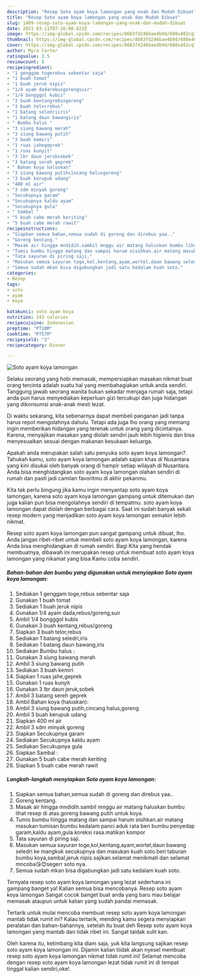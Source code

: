 ```yaml
---
description: "Resep Soto ayam koya lamongan yang enak dan Mudah Dibuat"
title: "Resep Soto ayam koya lamongan yang enak dan Mudah Dibuat"
slug: 1409-resep-soto-ayam-koya-lamongan-yang-enak-dan-mudah-dibuat
date: 2021-03-11T07:16:00.623Z
image: https://img-global.cpcdn.com/recipes/8683fd246bae4b9d/680x482cq70/soto-ayam-koya-lamongan-foto-resep-utama.jpg
thumbnail: https://img-global.cpcdn.com/recipes/8683fd246bae4b9d/680x482cq70/soto-ayam-koya-lamongan-foto-resep-utama.jpg
cover: https://img-global.cpcdn.com/recipes/8683fd246bae4b9d/680x482cq70/soto-ayam-koya-lamongan-foto-resep-utama.jpg
author: Myra Carter
ratingvalue: 3.5
reviewcount: 8
recipeingredient:
- "1 genggam togerebus sebentar saja"
- "1 buah tomat"
- "1 buah jeruk nipis"
- "1/4 ayam dadarebusgorengsuir"
- "1/4 bongggol kubis"
- "3 buah kentangrebusgoreng"
- "3 buah telorrebus"
- "1 batang seledriiris"
- "1 batang daun bawangiris"
- " Bumbu halus "
- "3 siung bawang merah"
- "3 siung bawang putih"
- "3 buah kemiri"
- "1 ruas jahegeprek"
- "1 ruas kunyit"
- "3 lbr daun jeruksobek"
- "3 batang sereh geprek"
- " Bahan koya haluskan"
- "3 siung bawang putihcincang halusgoreng"
- "3 buah kerupuk udang"
- "400 ml air"
- "3 sdm minyak goreng"
- "Secukupnya garam"
- "Secukupnya kaldu ayam"
- "Secukupnya gula"
- " Sambal "
- "5 buah cabe merah keriting"
- "5 buah cabe merah rawit"
recipeinstructions:
- "Siapkan semua bahan,semua sudah di goreng dan direbus yaa.."
- "Goreng kentang."
- "Masak air hingga mndidih.sambil mnggu air matang haluskan bumbu lihat resep di atas.goreng bawang putih untuk koya."
- "Tumis bumbu hingga matang dan sampai harum sisihkan.air matang masukan tumisan bumbu kedalam panci aduk rata beri bumbu penyedap garam,kaldu ayam,gula.koreksi rasa.matikan kompor"
- "Tata sayuran di piring saji."
- "Masukan semua sayuran toge,kol,kentang,ayam,wortel,daun bawang seledri ke mangkuk secukupnya dan masukan kuah soto.beri taburan bumbu koya,sambal,jeruk nipis.sajikan.selamat menikmati dan selamat mncoba😘😊segerr soto nya."
- "Semua sudah mkan bisa digabungkan jadi satu kedalam kuah soto."
categories:
- Resep
tags:
- soto
- ayam
- koya

katakunci: soto ayam koya 
nutrition: 243 calories
recipecuisine: Indonesian
preptime: "PT10M"
cooktime: "PT57M"
recipeyield: "3"
recipecategory: Dinner

---
```



![Soto ayam koya lamongan](https://img-global.cpcdn.com/recipes/8683fd246bae4b9d/680x482cq70/soto-ayam-koya-lamongan-foto-resep-utama.jpg)

Selaku seorang yang hobi memasak, mempersiapkan masakan nikmat buat orang tercinta adalah suatu hal yang membahagiakan untuk anda sendiri. Tanggung jawab seorang  wanita bukan sekadar menjaga rumah saja, tetapi anda pun harus menyediakan keperluan gizi tercukupi dan juga hidangan yang dikonsumsi anak-anak mesti lezat.

Di waktu  sekarang, kita sebenarnya dapat membeli panganan jadi tanpa harus repot mengolahnya dahulu. Tetapi ada juga lho orang yang memang ingin memberikan hidangan yang terenak untuk orang yang dicintainya. Karena, menyajikan masakan yang diolah sendiri jauh lebih higienis dan bisa menyesuaikan sesuai dengan makanan kesukaan keluarga. 



Apakah anda merupakan salah satu penyuka soto ayam koya lamongan?. Tahukah kamu, soto ayam koya lamongan adalah sajian khas di Nusantara yang kini disukai oleh banyak orang di hampir setiap wilayah di Nusantara. Anda bisa menghidangkan soto ayam koya lamongan olahan sendiri di rumah dan pasti jadi camilan favoritmu di akhir pekanmu.

Kita tak perlu bingung jika kamu ingin menyantap soto ayam koya lamongan, karena soto ayam koya lamongan gampang untuk ditemukan dan juga kalian pun bisa mengolahnya sendiri di tempatmu. soto ayam koya lamongan dapat diolah dengan berbagai cara. Saat ini sudah banyak sekali resep modern yang menjadikan soto ayam koya lamongan semakin lebih nikmat.

Resep soto ayam koya lamongan pun sangat gampang untuk dibuat, lho. Anda jangan ribet-ribet untuk membeli soto ayam koya lamongan, karena Anda bisa menghidangkan di rumah sendiri. Bagi Kita yang hendak membuatnya, dibawah ini merupakan resep untuk membuat soto ayam koya lamongan yang nikamat yang bisa Kamu coba sendiri.

<!--inarticleads1-->

##### Bahan-bahan dan bumbu yang digunakan untuk menyiapkan Soto ayam koya lamongan:

1. Sediakan 1 genggam toge,rebus sebentar saja
1. Gunakan 1 buah tomat
1. Sediakan 1 buah jeruk nipis
1. Gunakan 1/4 ayam dada,rebus/goreng,suir
1. Ambil 1/4 bongggol kubis
1. Gunakan 3 buah kentang,rebus/goreng
1. Siapkan 3 buah telor,rebus
1. Sediakan 1 batang seledri,iris
1. Sediakan 1 batang daun bawang,iris
1. Sediakan  Bumbu halus :
1. Gunakan 3 siung bawang merah
1. Ambil 3 siung bawang putih
1. Sediakan 3 buah kemiri
1. Siapkan 1 ruas jahe,geprek
1. Gunakan 1 ruas kunyit
1. Gunakan 3 lbr daun jeruk,sobek
1. Ambil 3 batang sereh geprek
1. Ambil  Bahan koya (haluskan):
1. Ambil 3 siung bawang putih,cincang halus,goreng
1. Ambil 3 buah kerupuk udang
1. Siapkan 400 ml air
1. Ambil 3 sdm minyak goreng
1. Siapkan Secukupnya garam
1. Sediakan Secukupnya kaldu ayam
1. Sediakan Secukupnya gula
1. Siapkan  Sambal :
1. Gunakan 5 buah cabe merah keriting
1. Siapkan 5 buah cabe merah rawit




<!--inarticleads2-->

##### Langkah-langkah menyiapkan Soto ayam koya lamongan:

1. Siapkan semua bahan,semua sudah di goreng dan direbus yaa..
1. Goreng kentang.
1. Masak air hingga mndidih.sambil mnggu air matang haluskan bumbu lihat resep di atas.goreng bawang putih untuk koya.
1. Tumis bumbu hingga matang dan sampai harum sisihkan.air matang masukan tumisan bumbu kedalam panci aduk rata beri bumbu penyedap garam,kaldu ayam,gula.koreksi rasa.matikan kompor
1. Tata sayuran di piring saji.
1. Masukan semua sayuran toge,kol,kentang,ayam,wortel,daun bawang seledri ke mangkuk secukupnya dan masukan kuah soto.beri taburan bumbu koya,sambal,jeruk nipis.sajikan.selamat menikmati dan selamat mncoba😘😊segerr soto nya.
1. Semua sudah mkan bisa digabungkan jadi satu kedalam kuah soto.




Ternyata resep soto ayam koya lamongan yang lezat sederhana ini gampang banget ya! Kalian semua bisa mencobanya. Resep soto ayam koya lamongan Sangat cocok banget buat anda yang baru mau belajar memasak ataupun untuk kalian yang sudah pandai memasak.

Tertarik untuk mulai mencoba membuat resep soto ayam koya lamongan mantab tidak rumit ini? Kalau tertarik, mending kamu segera menyiapkan peralatan dan bahan-bahannya, setelah itu buat deh Resep soto ayam koya lamongan yang mantab dan tidak ribet ini. Sangat taidak sulit kan. 

Oleh karena itu, ketimbang kita diam saja, yuk kita langsung sajikan resep soto ayam koya lamongan ini. Dijamin kalian tiidak akan nyesel membuat resep soto ayam koya lamongan nikmat tidak rumit ini! Selamat mencoba dengan resep soto ayam koya lamongan lezat tidak rumit ini di tempat tinggal kalian sendiri,oke!.

